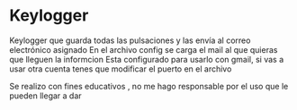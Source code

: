 # Keylogger
Keylogger que guarda todas las pulsaciones y las envía al correo electrónico asignado
En el archivo config se carga el mail al que quieras que lleguen la informcion
Esta configurado para usarlo con gmail, si vas a usar otra cuenta tenes que modificar el puerto en el archivo

Se realizo con fines educativos , no me hago responsable por el uso que le pueden llegar a dar
